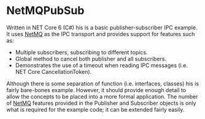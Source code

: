 # NetMQPubSub
Written in NET Core 6 (C#) his is a basic publisher-subscriber IPC example.  It uses
[NetMQ](https://github.com/zeromq/netmq) as the IPC transport and provides support for features such as:
* Multiple subscribers, subscribing to different topics.
* Global method to cancel both publisher and all subscribers.
* Demonstrates the use of a timeout when reading IPC messages (i.e. NET Core CancellationToken).

Although there is some separation of function (i.e. interfaces, classes) his is fairly bare-bones example.  However, it should provide
enough detail to allow the concepts to be placed into a more formal application.  The number of
[NetMQ](https://github.com/zeromq/netmq) features provided in the
Publisher and Subscriber objects is only what is required for the example code; it can be extended fairly easily.
